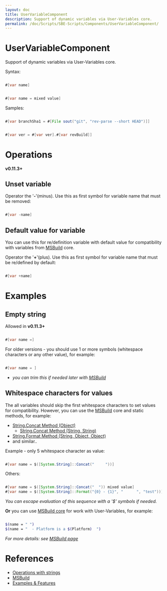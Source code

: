 ```yaml
---
layout: doc
title: UserVariableComponent
description: Support of dynamic variables via User-Variables core.
permalink: /doc/Scripts/SBE-Scripts/Components/UserVariableComponent/
---
```

# UserVariableComponent

Support of dynamic variables via User-Variables core.

Syntax:

```java 

#[var name]
```

```java 

#[var name = mixed value]
```

Samples:

```java 

#[var branchSha1 = #[File sout("git", "rev-parse --short HEAD")]]
```

```java 

#[var ver = #[var ver].#[var revBuild]]
```

# Operations

**v0.11.3+**

## Unset variable

Operator the '**-**'(minus). Use this as first symbol for variable name that must be removed:

```java 

#[var -name]
```

## Default value for variable

You can use this for re/definition variable with default value for compatibility with variables from [MSBuild](../../../MSBuild/) core.

Operator the '**+**'(plus). Use this as first symbol for variable name that must be re/defined by default:

```java 

#[var +name]
```


# Examples

## Empty string

Allowed in **v0.11.3+**

```java 

#[var name =]
```

For older versions - you should use 1 or more symbols (whitespace characters or any other value), for example:

```java 

#[var name = ]
```
* *you can trim this if needed later with [MSBuild](../../../MSBuild/)*

## Whitespace characters for values

The all variables should skip the first whitespace characters to set values for compatibility. However, you can use the [MSBuild](../../../MSBuild/) core and static methods, for example:

* [String.Concat Method (Object)](https://msdn.microsoft.com/en-us/library/khca9w90%28v=vs.100%29.aspx)
    * [String.Concat Method (String, String)](https://msdn.microsoft.com/en-us/library/a6d350wd%28v=vs.100%29.aspx)
* [String.Format Method (String, Object, Object)](https://msdn.microsoft.com/en-us/library/zf3d0ccc%28v=vs.100%29.aspx)
* and similar..

Example - only 5 whitespace character as value:

```java 

#[var name = $([System.String]::Concat("     "))]
```

Others:

```java 

#[var name = $([System.String]::Concat("  ")) mixed value]
#[var name = $([System.String]::Format("{0} - {1}", "      ", "test"))]
```

*You can escape evaluation of this sequence with a '$' symbols if needed.*

**Or** you can use [MSBuild core](../../../MSBuild/) for work with User-Variables, for example:

```bash 

$(name = " ")
$(name = "  - Platform is a $(Platform)  ")
```
*For more details: see [MSBuild page](../../../MSBuild/)*

# References

* [Operations with strings]({{site.docp}}/Features/Strings/)
* [MSBuild](../../../MSBuild/)
* [Examples & Features]({{site.docp}}/Examples/)
